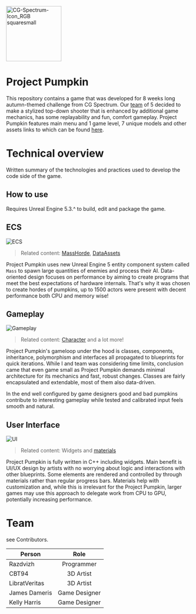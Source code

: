 <img width="150" alt="CG-Spectrum-Icon_RGB squaresmall" src="https://github.com/Razdvizh/ProjectPumpkin/assets/114196034/76f032ce-cb98-48ca-8b39-0e640e8cfcff">

# Project Pumpkin
This repository contains a game that was developed for 8 weeks long autumn-themed challenge from CG Spectrum. Our [team](#Team) of 5 decided to make a stylized top-down shooter that is enhanced by additional game mechanics, has some replayability and fun, comfort gameplay. Project Pumpkin features main menu and 1 game level, 7 unique models and other assets links to which can be found [here](Content/TopDown/UI/Widgets/CreditsUI.uasset).

# Technical overview
Written summary of the technologies and practices used to develop the code side of the game.

## How to use
Requires Unreal Engine 5.3.^ to build, edit and package the game.

## ECS
![ECS](https://github.com/Razdvizh/ProjectPumpkin/assets/114196034/edc904e9-03ee-4183-9ffc-d557aff4db0a)

>Related content: [MassHorde](https://github.com/Razdvizh/ProjectPumpkin/tree/main/Source/MassHorde), [DataAssets](https://github.com/Razdvizh/ProjectPumpkin/tree/main/Content/Horde/DataAssets)

Project Pumpkin uses new Unreal Engine 5 entity component system called `Mass` to spawn large quantities of enemies and process their AI. Data-oriented design focuses on performance by aiming to create programs that meet the best expectations of hardware internals. That's why it was chosen to create hordes of pumpkins, up to 1500 actors were present with decent performance both CPU and memory wise!

## Gameplay
![Gameplay](https://github.com/Razdvizh/ProjectPumpkin/assets/114196034/d123b086-5bf7-4078-aebc-398741dd6f46)

>Related content: [Character](https://github.com/Razdvizh/ProjectPumpkin/blob/main/Source/ProjectPumpkin/ProjectPumpkinCharacter.h) and a lot more!

Project Pumpkin's gameloop under the hood is classes, components, inheritance, polymorphism and interfaces all propagated to blueprints for quick iterations. While I and team was considering time limits, conclusion came that even game small as Project Pumpkin demands minimal architecture for its mechanics and fast, robust changes. Classes are fairly encapsulated and extendable, most of them also data-driven. 

In the end well configured by game designers good and bad pumpkins contribute to interesting gameplay while tested and calibrated input feels smooth and natural.

## User Interface
![UI](https://github.com/Razdvizh/ProjectPumpkin/assets/114196034/9dd4bb43-f0bb-45b5-84f3-1f7e51850a93)

>Related content: Widgets and [materials](https://github.com/Razdvizh/ProjectPumpkin/tree/main/Content/TopDown/UI/Assets/Materials)

Project Pumpkin is fully written in C++ including widgets. Main benefit is UI/UX design by artists with no worrying about logic and interactions with other blueprints. Some elements are rendered and controlled by through materials rather than regular progress bars. Materials help with customization and, while this is irrelevant for the Project Pumpkin, larger games may use this approach to delegate work from CPU to GPU, potentially increasing performance.

<a id="Team"></a>
# Team
see Contributors.

| Person        | Role          |
| ------------- |:-------------:|
| Razdvizh      | Programmer    |
| CBT94         | 3D Artist     |
| LibratVeritas | 3D Artist     |
| James Dameris | Game Designer |
| Kelly Harris  | Game Designer |
